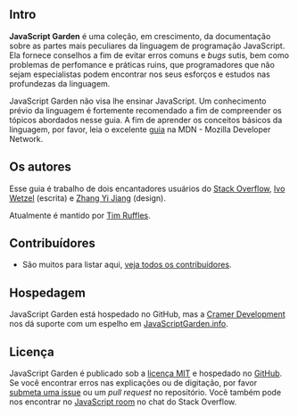 ## Intro

**JavaScript Garden** é uma coleção, em crescimento, da documentação sobre as 
partes mais peculiares da linguagem de programação JavaScript. Ela fornece 
conselhos a fim de evitar erros comuns e <i>bugs</i> sutis, bem como 
problemas de perfomance e práticas ruins, que programadores que não sejam 
especialistas podem encontrar nos seus esforços e estudos nas profundezas 
da linguagem.

JavaScript Garden não visa lhe ensinar JavaScript. Um conhecimento prévio 
da linguagem é fortemente recomendado a fim de compreender os tópicos 
abordados nesse guia. A fim de aprender os conceitos básicos da linguagem, 
por favor, leia o excelente [guia][1] na MDN - Mozilla Developer Network.

## Os autores

Esse guia é trabalho de dois encantadores usuários do 
[Stack Overflow][2], [Ivo Wetzel][3] (escrita) e [Zhang Yi Jiang][4] (design).

Atualmente é mantido por [Tim Ruffles](http://truffles.me.uk).

## Contribuídores

- São muitos para listar aqui, 
[veja todos os contribuídores](https://github.com/BonsaiDen/JavaScript-Garden/graphs/contributors).


## Hospedagem

JavaScript Garden está hospedado no GitHub, mas a [Cramer Development][7] 
nos dá suporte com um espelho em [JavaScriptGarden.info][8].

## Licença

JavaScript Garden é publicado sob a [licença MIT][9] e hospedado no 
[GitHub][10]. Se você encontrar erros nas explicações ou de digitação, 
por favor [submeta uma issue][11] ou um <i>pull request</i> no repositório. 
Você também pode nos encontrar no [JavaScript room][12] no chat 
do Stack Overflow.

[1]: https://developer.mozilla.org/en/JavaScript/Guide
[2]: http://stackoverflow.com/
[3]: http://stackoverflow.com/users/170224/ivo-wetzel
[4]: http://stackoverflow.com/users/313758/yi-jiang
[5]: https://github.com/caio
[6]: https://github.com/blixt
[7]: http://cramerdev.com/
[8]: http://javascriptgarden.info/
[9]: https://github.com/BonsaiDen/JavaScript-Garden/blob/next/LICENSE
[10]: https://github.com/BonsaiDen/JavaScript-Garden
[11]: https://github.com/BonsaiDen/JavaScript-Garden/issues
[12]: http://chat.stackoverflow.com/rooms/17/javascript
